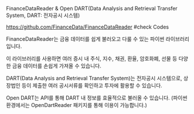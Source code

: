 FinanceDataReader & Open DART(Data Analysis and Retrieval Transfer System, DART: 전자공시 시스템)

https://github.com/FinanceData/FinanceDataReader #check Codes

FinanceDataReader는 금융 데이터를 쉽게 불러오고 다룰 수 있는 파이썬 라이브러리입니다. 

이 라이브러리를 사용하면 여러 증시 내 주식, 지수, 채권, 환율, 암호화폐, 선물 등 다양한 금융 데이터를 손쉽게 가져올 수 있습니다.

DART(Data Analysis and Retrieval Transfer System)는 전자공시 시스템으로, 상장법인 등이 제출한 여러 공시서류를 확인하고 투자에 활용할 수 있습니다.

Open DART는 API를 통해 DART 내 정보를 효율적으로 불러올 수 있습니다. (파이썬 환경에서는 OpenDartReader 패키지를 통해 이용이 가능합니다.)

